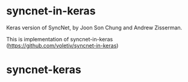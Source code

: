 # syncnet-in-keras

Keras version of SyncNet, by Joon Son Chung and Andrew Zisserman.

This is implementation of syncnet-in-keras (https://github.com/voletiv/syncnet-in-keras)

# syncnet-keras
